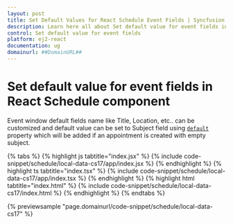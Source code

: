 ```yaml
---
layout: post
title: Set Default Values for React Schedule Event Fields | Syncfusion
description: Learn here all about Set default value for event fields in Syncfusion React Schedule component of Syncfusion Essential JS 2 and more.
control: Set default value for event fields 
platform: ej2-react
documentation: ug
domainurl: ##DomainURL##
---
```


# Set default value for event fields in React Schedule component

Event window default fields name like Title, Location, etc.. can be customized and default value can be set to Subject field using [`default`](https://ej2.syncfusion.com/react/documentation/api/schedule/fieldOptions/#default) property which will be added if an appointment is created with empty subject.

{% tabs %}
{% highlight js tabtitle="index.jsx" %}
{% include code-snippet/schedule/local-data-cs17/app/index.jsx %}
{% endhighlight %}
{% highlight ts tabtitle="index.tsx" %}
{% include code-snippet/schedule/local-data-cs17/app/index.tsx %}
{% endhighlight %}
{% highlight html tabtitle="index.html" %}
{% include code-snippet/schedule/local-data-cs17/index.html %}
{% endhighlight %}
{% endtabs %}
        
{% previewsample "page.domainurl/code-snippet/schedule/local-data-cs17" %}